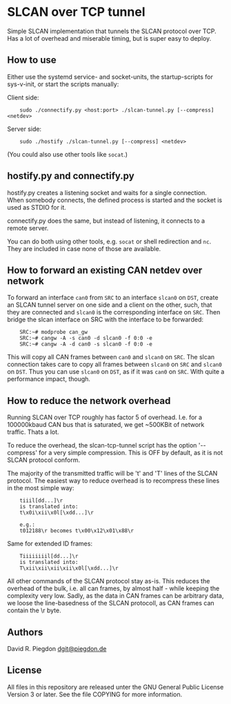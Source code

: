 <!-- vim: fo=a tw=80 colorcolumn=80 syntax=markdown :
-->

SLCAN over TCP tunnel
=====================

Simple SLCAN implementation that tunnels the SLCAN protocol over TCP. Has a lot
of overhead and miserable timing, but is super easy to deploy.


How to use
----------

Either use the systemd service- and socket-units, the startup-scripts for
sys-v-init, or start the scripts manually:

Client side:

		sudo ./connectify.py <host:port> ./slcan-tunnel.py [--compress] <netdev>

Server side:

		sudo ./hostify ./slcan-tunnel.py [--compress] <netdev>

(You could also use other tools like `socat`.)


hostify.py and connectify.py
----------------------------

hostify.py creates a listening socket and waits for a single connection. When
somebody connects, the defined process is started and the socket is used as
STDIO for it.

connectify.py does the same, but instead of listening, it connects to a remote
server.

You can do both using other tools, e.g. `socat` or shell redirection and `nc`.
They are included in case none of those are available.


How to forward an existing CAN netdev over network
--------------------------------------------------

To forward an interface `can0` from `SRC` to an interface `slcan0` on `DST`,
create an SLCAN tunnel server on one side and a client on the other, such, that
they are connected and `slcan0` is the corresponding interface on `SRC`. Then
bridge the slcan interface on SRC with the interface to be forwarded: 

		SRC:~# modprobe can_gw
		SRC:~# cangw -A -s can0 -d slcan0 -f 0:0 -e
		SRC:~# cangw -A -d can0 -s slcan0 -f 0:0 -e

This will copy all CAN frames between `can0` and `slcan0` on `SRC`. The slcan
connection takes care to copy all frames between `slcan0` on `SRC` and `slcan0`
on `DST`. Thus you can use `slcan0` on `DST`, as if it was `can0` on `SRC`. With
quite a performance impact, though.


How to reduce the network overhead
----------------------------------

Running SLCAN over TCP roughly has factor 5 of overhead. I.e. for a 100000kbaud
CAN bus that is saturated, we get ~500KBit of network traffic. Thats a lot.

To reduce the overhead, the slcan-tcp-tunnel script has the option '--compress'
for a very simple compression. This is OFF by default, as it is not SLCAN
protocol conform.

The majority of the transmitted traffic will be 't' and 'T' lines of the SLCAN
protocol. The easiest way to reduce overhead is to recompress these lines in the
most simple way:

		tiiil[dd...]\r
		is translated into:
		t\x0i\xii\x0l[\xdd...]\r

		e.g.:
		t012188\r becomes t\x00\x12\x01\x88\r

Same for extended ID frames:

		Tiiiiiiiil[dd...]\r
		is translated into:
		T\xii\xii\xii\xii\x0l[\xdd...]\r

All other commands of the SLCAN protocol stay as-is. This reduces the overhead
of the bulk, i.e. all can frames, by almost half - while keeping the complexity
very low. Sadly, as the data in CAN frames can be arbitrary data, we loose the
line-basedness of the SLCAN protocoll, as CAN frames can contain the \r byte.


Authors
-------

David R. Piegdon <dgit@piegdon.de>


License
-------

All files in this repository are released unter the GNU General Public License
Version 3 or later. See the file COPYING for more information.

